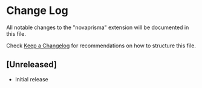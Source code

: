 # Change Log
All notable changes to the "novaprisma" extension will be documented in this file.

Check [Keep a Changelog](http://keepachangelog.com/) for recommendations on how to structure this file.

## [Unreleased]
- Initial release
